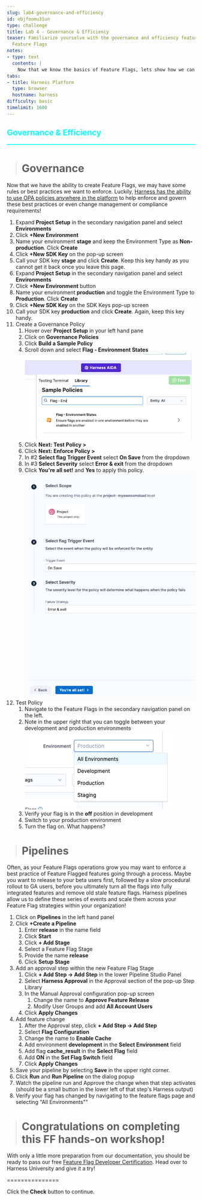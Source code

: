 ```yaml
---
slug: lab4-governance-and-efficiency
id: ebjfoomu31un
type: challenge
title: Lab 4 - Governance & Efficiency
teaser: Familiarize yourselve with the governance and efficiency features of Harness
  Feature Flags
notes:
- type: text
  contents: |
    Now that we know the basics of Feature Flags, lets show how we can use powerful features of the Harness platform to apply it safely and efficiently across a broader organization.
tabs:
- title: Harness Platform
  type: browser
  hostname: harness
difficulty: basic
timelimit: 1600
---
```


<style type="text/css" rel="stylesheet">
hr.cyan { background-color: cyan; color: cyan; height: 2px; margin-bottom: -10px; }
h2.cyan { color: cyan; }
</style><h2 class="cyan">Governance & Efficiency</h2>
<hr class="cyan">
<br>

> # Governance
Now that we have the ability to create Feature Flags, we may have some rules or best practices we want to enforce. Luckily, [Harness has the ability to use OPA policies anywhere in the platform](https://developer.harness.io/docs/feature-flags/harness-policy-engine/) to help enforce and govern these best practices or even change management or compliance requirements!

1. Expand **Project Setup** in the secondary navigation panel and select **Environments**
2. Click **+New Environment**
3. Name your environment **stage** and keep the Environment Type as **Non-production**. Click **Create**
4. Click **+New SDK Key** on the pop-up screen
5. Call your SDK key **stage** and click **Create**. Keep this key handy as you cannot get it back once you leave this page.
6. Expand **Project Setup** in the secondary navigation panel and select **Environments**
7. Click **+New Environment** button
8. Name your environment **production** and toggle the Environment Type to **Production**. Click **Create**
9. Click **+New SDK Key** on the SDK Keys pop-up screen
10. Call your SDK key **production** and click **Create**. Again, keep this key handy.
11. Create a Governance Policy
    1.  Hover over **Project Setup** in your left hand pane
    2.  Click on **Governance Policies**
    3.  Click **Build a Sample Policy**
    4.  Scroll down and select **Flag - Environment States**
    ![Flag Policy Example](../assets/images/flag-policy.png)
    5. Click **Next: Test Policy >**
    6. Click **Next: Enforce Policy >**
    7. In #2 **Select flag Trigger Event** select **On Save** from the dropdown
    8. In #3 **Select Severity** select **Error & exit** from the dropdown
    9. Click **You're all set!** and **Yes** to apply this policy.
    ![Flag Policy Enforcement](../assets/images/ff-policy-enforcement.png)
 12. Test Policy
     1.  Navigate to the Feature Flags in the secondary navigation panel on the left.
     2.  Note in the upper right that you can toggle between your development and production environments
     ![FF environments](../assets/images/ff-environments.png)
     3.  Verify your flag is in the **off** position in development
     4.  Switch to your production environment
     5.  Turn the flag on. What happens?

> # Pipelines
Often, as your Feature Flags operations grow you may want to enforce a best practice of Feature Flagged features going through a process. Maybe you want to release to your beta users first, followed by a slow procedural rollout to GA users, before you ultimately turn all the flags into fully integrated features and remove old stale feature flags. Harness pipelines allow us to define these series of events and scale them across your Feature Flag strategies within your organization!

1. Click on **Pipelines** in the left hand panel
2. Click **+Create a Pipeline**
   1. Enter **release** in the name field
   2. Click **Start**
   3. Click **+ Add Stage**
   4. Select a Feature Flag Stage
   5. Provide the name **release**
   6. Click **Setup Stage**
3. Add an approval step within the new Feature Flag Stage
   1. Click **+ Add Step &rarr; Add Step** in the lower Pipeline Studio Panel
   2. Select **Harness Approval** in the Approval section of the pop-up Step Library
   3. In the Manual Approval configuration pop-up screen
      1. Change the name to **Approve Feature Release**
      2. Modify User Groups and add **All Account Users**
   4. Click **Apply Changes**
4. Add feature change
   1. After the Approval step, click **+ Add Step &rarr; Add Step**
   2. Select **Flag Configuration**
   3. Change the name to **Enable Cache**
   4. Add environment **development** in the **Select Environment** field
   5. Add flag **cache_result** in the **Select Flag** field
   6. Add **ON** in the **Set Flag Switch** field
   7. Click **Apply Changes**
5. Save your pipeline by selecting **Save** in the upper right corner.
6. Click **Run** and **Run Pipeline** on the dialog popup
7. Watch the pipeline run and Approve the change when that step activates (should be a small button in the lower left of that step's Harness output)
8. Verify your flag has changed by navigating to the feature flags page and selecting "All Environments""

> # Congratulations on completing this FF hands-on workshop!

With only a little more preparation from our documentation, you should be ready to pass our free [Feature Flag Developer Certification](https://developer.harness.io/university/feature-flags). Head over to Harness University and give it a try!

===============

Click the **Check** button to continue.
